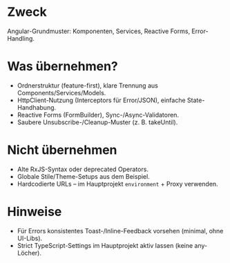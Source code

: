 # Zweck
Angular-Grundmuster: Komponenten, Services, Reactive Forms, Error-Handling.

# Was übernehmen?
- Ordnerstruktur (feature-first), klare Trennung aus Components/Services/Models.
- HttpClient-Nutzung (Interceptors für Error/JSON), einfache State-Handhabung.
- Reactive Forms (FormBuilder), Sync-/Async-Validatoren.
- Saubere Unsubscribe-/Cleanup-Muster (z. B. takeUntil).

# Nicht übernehmen
- Alte RxJS-Syntax oder deprecated Operators.
- Globale Stile/Theme-Setups aus dem Beispiel.
- Hardcodierte URLs – im Hauptprojekt `environment` + Proxy verwenden.

# Hinweise
- Für Errors konsistentes Toast-/Inline-Feedback vorsehen (minimal, ohne UI-Libs).
- Strict TypeScript-Settings im Hauptprojekt aktiv lassen (keine any-Löcher).
